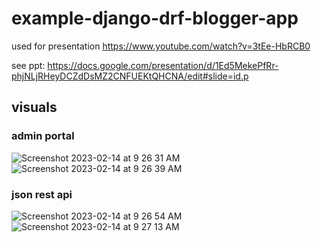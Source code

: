 # example-django-drf-blogger-app

used for presentation https://www.youtube.com/watch?v=3tEe-HbRCB0

see ppt: https://docs.google.com/presentation/d/1Ed5MekePfRr-phjNLjRHeyDCZdDsMZ2CNFUEKtQHCNA/edit#slide=id.p

## visuals

### admin portal

![Screenshot 2023-02-14 at 9 26 31 AM](https://user-images.githubusercontent.com/11606807/218766845-414adba9-51f2-4266-ac4f-a98c11b7e53f.png)
![Screenshot 2023-02-14 at 9 26 39 AM](https://user-images.githubusercontent.com/11606807/218766849-ff2c3c78-52e2-4cae-8edf-ed7e36a30814.png)

### json rest api

![Screenshot 2023-02-14 at 9 26 54 AM](https://user-images.githubusercontent.com/11606807/218766851-917b0c3a-fa9c-46f3-8615-2bfe5172e0b5.png)
![Screenshot 2023-02-14 at 9 27 13 AM](https://user-images.githubusercontent.com/11606807/218766853-bf73d8e0-5528-446e-834e-65fed027dbca.png)
